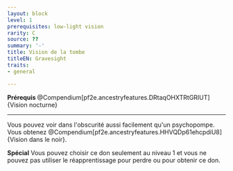 ```yaml
---
layout: block
level: 1
prerequisites: low-light vision
rarity: C
source: ??
summary: '-'
title: Vision de la tombe
titleEN: Gravesight
traits:
- general

---
```


<p><strong>Prérequis </strong>@Compendium[pf2e.ancestryfeatures.DRtaqOHXTRtGRIUT]{Vision nocturne}</p>
<hr>
<p>Vous pouvez voir dans l'obscurité aussi facilement qu'un psychopompe. Vous obtenez @Compendium[pf2e.ancestryfeatures.HHVQDp61ehcpdiU8]{Vision dans le noir}.</p>
<p><strong>Spécial</strong> Vous pouvez choisir ce don seulement au niveau 1 et vous ne pouvez pas utiliser le réapprentissage pour perdre ou pour obtenir ce don.</p>